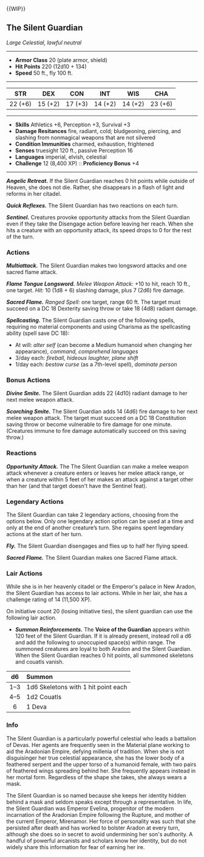 {{WIP}}
## The Silent Guardian
*Large Celestial, lawful neutral*
___
- **Armor Class** 20 (plate armor, shield)
- **Hit Points** 220 (12d10 + 134)
- **Speed** 50 ft., fly 100 ft.
___
|STR|DEX|CON|INT|WIS|CHA|
|:---:|:---:|:---:|:---:|:---:|:---:|
|22 (+6)|15 (+2)|17 (+3)|14 (+2)|14 (+2)|23 (+6)|
___
- **Skills** Athletics +6, Perception +3, Survival +3
- **Damage Resitances** fire, radiant, cold; bludgeoning, piercing, and slashing from nonmagical weapons that are not silvered
- **Condition Immunities** charmed, exhaustion, frightened
- **Senses** truesight 120 ft., passive Perception 16
- **Languages** imperial, elvish, celestial
- **Challenge** 12 (8,400 XP) :: **Proficiency Bonus**  +4
___
***Angelic Retreat.*** If the Silent Guardian reaches 0 hit points while outside of Heaven, she does not die. Rather, she disappears in a flash of light and reforms in her citadel.

***Quick Reflexes.*** The Silent Guardian has two reactions on each turn.

***Sentinel.*** Creatures provoke opportunity attacks from the Silent Guardian even if they take the Disengage action before leaving her reach. When she hits a creature with an opportunity attack, its speed drops to 0 for the rest of the turn.

### Actions
***Multiattack.*** The Silent Guardian makes two longsword attacks and one sacred flame attack.

***Flame Tongue Longsword.*** _Melee Weapon Attack:_ +10 to hit, reach 10 ft., one target. _Hit:_ 10 (1d8 + 6) slashing damage, plus 7 (2d6) fire damage.

***Sacred Flame.*** _Ranged Spell:_ one target, range 60 ft. The target must succeed on a DC 18 Dexterity saving throw or take 18 (4d8) radiant damage.

***Spellcasting.*** The Silent Guardian casts one of the following spells, requiring no material components and using Charisma as the spellcasting ability (spell save DC 18):
- At will: _alter self_ (can become a Medium humanoid when changing her appearance), _command, comprehend languages_
- 3/day each: _fireball, hideous laughter, plane shift_
- 1/day each: _bestow curse_ (as a 7th-level spell), _dominate person_

### Bonus Actions
***Divine Smite.*** The Silent Guardian adds 22 (4d10) radiant damage to her next melee weapon attack.

***Scorching Smite.*** The Silent Guardian adds 14 (4d6) fire damage to her next melee weapon attack. The target must succeed on a DC 18 Constitution saving throw or become vulnerable to fire damage for one minute. (Creatures immune to fire damage automatically succeed on this saving throw.)

### Reactions
***Opportunity Attack.*** The The Silent Guardian can make a melee weapon attack whenever a creature enters or leaves her melee attack range, or when a creature within 5 feet of her makes an attack against a target other than her (and that target doesn't have the Sentinel feat). 

### Legendary Actions
The Silent Guardian can take 2 legendary actions, choosing from the options below. Only one legendary action option can be used at a time and only at the end of another creature’s turn. She regains spent legendary actions at the start of her turn.

***Fly.*** The Silent Guardian disengages and flies up to half her flying speed.

***Sacred Flame.*** The Silent Guardian makes one Sacred Flame attack.

### Lair Actions
While she is in her heavenly citadel or the Emperor's palace in New Aradon, the Silent Guardian has access to lair actions. While in her lair, she has a challenge rating of 14 (11,500 XP).

On initiative count 20 (losing initiative ties), the silent guardian can use the following lair action.

- ***Summon Reinforcements.*** The **Voice of the Guardian** appears within 120 feet of the Silent Guardian. If it is already present, instead roll a d6 and add the following to unoccupied space(s) within range. The summoned creatures are loyal to both Aradon and the Silent Guardian. When the Silent Guardian reaches 0 hit points, all summoned skeletons and couatls vanish.

|d6|Summon|
|:-:|:---|
|1–3|1d6 Skeletons with 1 hit point each|
|4–5|1d2 Couatls|
|6|1 Deva|

### Info  
The Silent Guardian is a particularly powerful celestial who leads a battalion of Devas. Her agents are frequently seen in the Material plane working to aid the Aradonian Empire, defying millenia of tradition. When she is not disguisinger her true celestial appearance, she has the lower body of a feathered serpent and the upper torso of a humanoid female, with two pairs of feathered wings spreading behind her. She frequently appears instead in her mortal form. Regardless of the shape she takes, she always wears a mask.

The Silent Guardian is so named because she keeps her identity hidden behind a mask and seldom speaks except through a representative. In life, the Silent Guardian was Emperor Evelina, progenitor of the modern incarnation of the Aradonian Empire following the Rupture, and mother of the current Emperor, Mirenamor. Her force of personality was such that she persisted after death and has worked to bolster Aradon at every turn, although she does so in secret to avoid undermining her son's authority. A handful of powerful arcanists and scholars know her identity, but do not widely share this information for fear of earning her ire.
